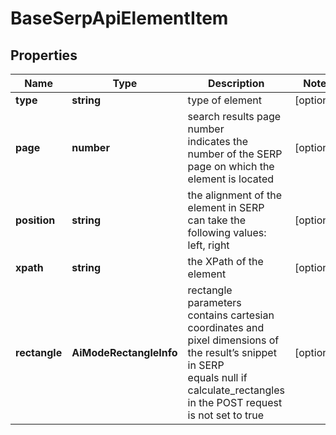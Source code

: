 # BaseSerpApiElementItem

## Properties

| Name | Type | Description | Notes |
|------------ | ------------- | ------------- | -------------|
**type** | **string** | type of element |[optional]|
**page** | **number** | search results page number<br>indicates the number of the SERP page on which the element is located |[optional]|
**position** | **string** | the alignment of the element in SERP<br>can take the following values:<br>left, right |[optional]|
**xpath** | **string** | the XPath of the element |[optional]|
**rectangle** | **AiModeRectangleInfo** | rectangle parameters<br>contains cartesian coordinates and pixel dimensions of the result’s snippet in SERP<br>equals null if calculate_rectangles in the POST request is not set to true |[optional]|